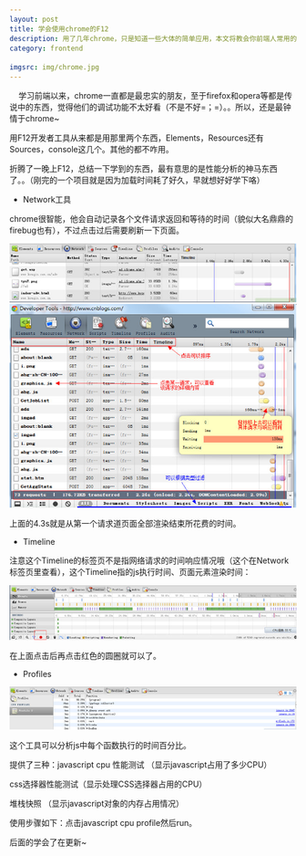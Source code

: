 ```yaml
---
layout: post
title: 学会使用chrome的F12
description: 用了几年chrome，只是知道一些大体的简单应用，本文将教会你前端人常用的调试技能。
category: frontend

imgsrc: img/chrome.jpg
---
```


&nbsp;&nbsp;&nbsp;&nbsp;学习前端以来，chrome一直都是最忠实的朋友，至于firefox和opera等都是传说中的东西，觉得他们的调试功能不太好看（不是不好=；=）。。所以，还是最钟情于chrome~

用F12开发者工具从来都是用那里两个东西，Elements，Resources还有Sources，console这几个。其他的都不咋用。

折腾了一晚上F12，总结一下学到的东西，最有意思的是性能分析的神马东西了。。（刚完的一个项目就是因为加载时间耗了好久，早就想好好学下咯）

+	Network工具

chrome很智能，他会自动记录各个文件请求返回和等待的时间（貌似大名鼎鼎的firebug也有），不过点击过后需要刷新一下页面。

![1](/img/chromef12/1.jpg)
![2](/img/chromef12/2.jpg)

上面的4.3s就是从第一个请求道页面全部渲染结束所花费的时间。

+	Timeline

注意这个Timeline的标签页不是指网络请求的时间响应情况哦（这个在Network标签页里查看），这个Timeline指的js执行时间、页面元素渲染时间：

![3](/img/chromef12/3.jpg)

在上面点击后再点击红色的圆圈就可以了。

+	Profiles

![4](/img/chromef12/4.jpg)


这个工具可以分析js中每个函数执行的时间百分比。

提供了三种：javascript cpu 性能测试 （显示javascript占用了多少CPU）

css选择器性能测试（显示处理CSS选择器占用的CPU）

堆栈快照 （显示javascript对象的内存占用情况）

使用步骤如下：点击javascript cpu profile然后run。


后面的学会了在更新~
